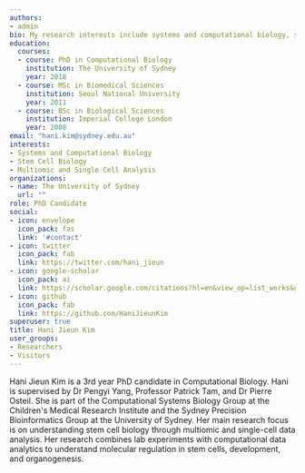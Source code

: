 ```yaml
---
authors:
- admin
bio: My research interests include systems and computational biology, stem cell biology, and multiomic and single cell analysis. 
education:
  courses:
  - course: PhD in Computational Biology
    institution: The University of Sydney
    year: 2018
  - course: MSc in Biomedical Sciences
    institution: Seoul National University 
    year: 2011
  - course: BSc in Biological Sciences
    institution: Imperial College London
    year: 2008
email: "hani.kim@sydney.edu.au"
interests:
- Systems and Computational Biology
- Stem Cell Biology
- Multiomic and Single Cell Analysis
organizations:
- name: The University of Sydney
  url: ""
role: PhD Candidate
social:
- icon: envelope
  icon_pack: fas
  link: '#contact'
- icon: twitter
  icon_pack: fab
  link: https://twitter.com/hani_jieun
- icon: google-scholar
  icon_pack: ai
  link: https://scholar.google.com/citations?hl=en&view_op=list_works&gmla=AJsN-F4TO7ABnOr8RJe1lrJTbnxSltb8NCVMDg2DNmCsPD1rr7g7DRaiw0Ln4yFuWfPLGCvybJeiQ4X-nGeIDyE4S4bCiGLAAXyrwnAx_ZBV3KdHLXpRvaW_GJtfTKPmXJfgBksJ-PHu&user=dVDoGfgAAAAJ
- icon: github
  icon_pack: fab
  link: https://github.com/HaniJieunKim
superuser: true
title: Hani Jieun Kim
user_groups:
- Researchers
- Visitors
---
```


Hani Jieun Kim is a 3rd year PhD candidate in Computational Biology. Hani is supervised by Dr Pengyi Yang, Professor Patrick Tam, and Dr Pierre Osteil. She is part of the Computational Systems Biology Group at the Children's Medical Research Institute and the Sydney Precision Bioinformatics Group at the University of Sydney. Her main research focus is on understanding stem cell biology through multiomic and single-cell data analysis. Her research combines lab experiments with computational data analytics to understand molecular regulation in stem cells, development, and organogenesis.

